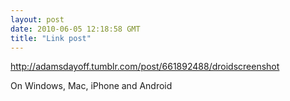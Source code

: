 ```yaml
---
layout: post
date: 2010-06-05 12:18:58 GMT
title: "Link post"
---
```

<http://adamsdayoff.tumblr.com/post/661892488/droidscreenshot>

On Windows, Mac, iPhone and Android